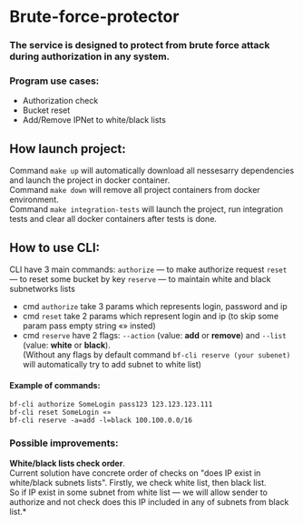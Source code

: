 # Brute-force-protector
### The service is designed to protect from brute force attack during authorization in any system. 

### Program use cases: 
- Authorization check
- Bucket reset
- Add/Remove IPNet to white/black lists

## How launch project: 

Command `make up` will automatically download all nessesarry dependencies and launch the project in docker container. <br />
Command `make down` will remove all project containers from docker environment. <br />
Command `make integration-tests` will launch the project, run integration tests and clear all docker containers after tests is done. <br />

## How to use CLI:

CLI have 3 main commands: 
`authorize` — to make authorize request
`reset` — to reset some bucket by key
`reserve` — to maintain white and black subnetworks lists

- cmd `authorize` take 3 params which represents login, password and ip <br />
- cmd `reset` take 2 params which represent login and ip (to skip some param pass empty string «» insted) <br />
- cmd `reserve` have 2 flags: `--action` (value: **add** or **remove**) and `--list` (value: **white** or **black**). <br />
(Without any flags by default command `bf-cli reserve (your subenet)` will automatically try to add subnet to white list)

#### Example of commands: 
	bf-cli authorize SomeLogin pass123 123.123.123.111
	bf-cli reset SomeLogin «»
	bf-cli reserve -a=add -l=black 100.100.0.0/16

### Possible improvements:

__White/black lists check order__. <br /> Current solution have concrete order of checks on "does IP exist in white/black subnets lists". Firstly, we check white list, then black list.  <br />
So if IP exist in some subnet from white list — we will allow sender to authorize and not check does this IP included in any of subnets from black list.* 

